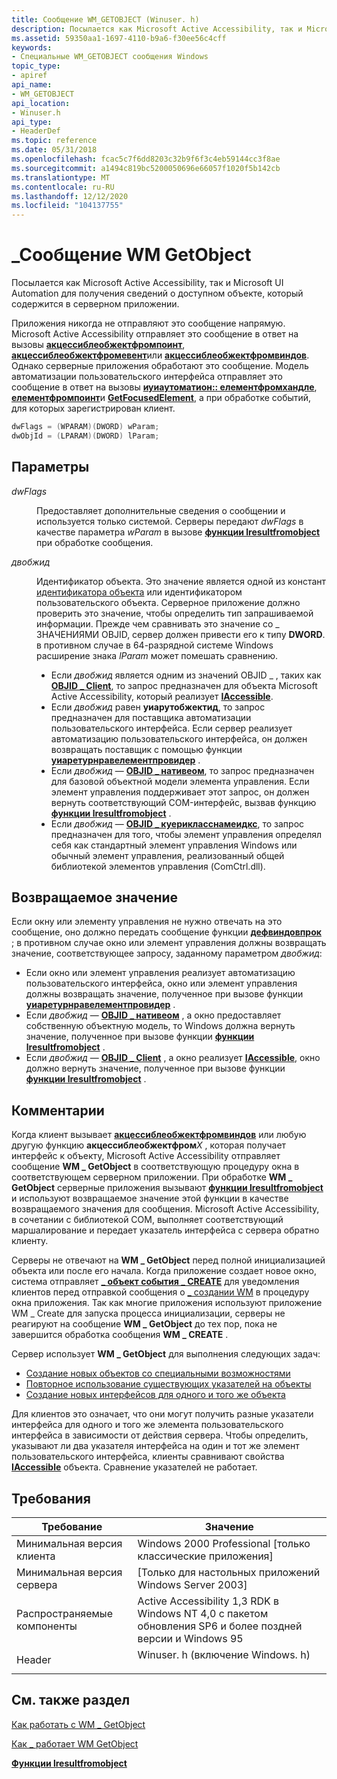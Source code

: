 ```yaml
---
title: Сообщение WM_GETOBJECT (Winuser. h)
description: Посылается как Microsoft Active Accessibility, так и Microsoft UI Automation для получения сведений о доступном объекте, который содержится в серверном приложении.
ms.assetid: 59350aa1-1697-4110-b9a6-f30ee56c4cff
keywords:
- Специальные WM_GETOBJECT сообщения Windows
topic_type:
- apiref
api_name:
- WM_GETOBJECT
api_location:
- Winuser.h
api_type:
- HeaderDef
ms.topic: reference
ms.date: 05/31/2018
ms.openlocfilehash: fcac5c7f6dd8203c32b9f6f3c4eb59144cc3f8ae
ms.sourcegitcommit: a1494c819bc5200050696e66057f1020f5b142cb
ms.translationtype: MT
ms.contentlocale: ru-RU
ms.lasthandoff: 12/12/2020
ms.locfileid: "104137755"
---
```

# <a name="wm_getobject-message"></a>\_Сообщение WM GetObject

Посылается как Microsoft Active Accessibility, так и Microsoft UI Automation для получения сведений о доступном объекте, который содержится в серверном приложении.

Приложения никогда не отправляют это сообщение напрямую. Microsoft Active Accessibility отправляет это сообщение в ответ на вызовы [**акцессиблеобжектфромпоинт**](/windows/desktop/api/Oleacc/nf-oleacc-accessibleobjectfrompoint), [**акцессиблеобжектфромевент**](/windows/desktop/api/Oleacc/nf-oleacc-accessibleobjectfromevent)или [**акцессиблеобжектфромвиндов**](/windows/desktop/api/Oleacc/nf-oleacc-accessibleobjectfromwindow). Однако серверные приложения обработают это сообщение. Модель автоматизации пользовательского интерфейса отправляет это сообщение в ответ на вызовы [**иуиаутоматион:: елементфромхандле**](/windows/desktop/api/UIAutomationClient/nf-uiautomationclient-iuiautomation-elementfromhandle), [**елементфромпоинт**](/windows/desktop/api/UIAutomationClient/nf-uiautomationclient-iuiautomation-elementfrompoint)и [**GetFocusedElement**](/windows/desktop/api/UIAutomationClient/nf-uiautomationclient-iuiautomation-getfocusedelement), а при обработке событий, для которых зарегистрирован клиент.


```C++
dwFlags = (WPARAM)(DWORD) wParam;
dwObjId = (LPARAM)(DWORD) lParam;
```



## <a name="parameters"></a>Параметры

<dl> <dt>

*dwFlags* 
</dt> <dd>

Предоставляет дополнительные сведения о сообщении и используется только системой. Серверы передают *dwFlags* в качестве параметра *wParam* в вызове [**функции lresultfromobject**](/windows/desktop/api/Oleacc/nf-oleacc-lresultfromobject) при обработке сообщения.

</dd> <dt>

*двобжид* 
</dt> <dd>

Идентификатор объекта. Это значение является одной из констант [идентификатора объекта](object-identifiers.md) или идентификатором пользовательского объекта. Серверное приложение должно проверить это значение, чтобы определить тип запрашиваемой информации. Прежде чем сравнивать это значение со \_ ЗНАЧЕНИЯМИ OBJID, сервер должен привести его к типу **DWORD**. в противном случае в 64-разрядной системе Windows расширение знака *lParam* может помешать сравнению.

-   Если *двобжид* является одним из значений OBJID \_ , таких как [**OBJID \_ Client**](object-identifiers.md), то запрос предназначен для объекта Microsoft Active Accessibility, который реализует [**IAccessible**](/windows/desktop/api/oleacc/nn-oleacc-iaccessible).
-   Если *двобжид* равен **уиарутобжектид**, то запрос предназначен для поставщика автоматизации пользовательского интерфейса. Если сервер реализует автоматизацию пользовательского интерфейса, он должен возвращать поставщик с помощью функции [**уиаретурнравелементпровидер**](/windows/desktop/api/UIAutomationCoreApi/nf-uiautomationcoreapi-uiareturnrawelementprovider) .
-   Если *двобжид* — [**OBJID \_ нативеом**](object-identifiers.md), то запрос предназначен для базовой объектной модели элемента управления. Если элемент управления поддерживает этот запрос, он должен вернуть соответствующий COM-интерфейс, вызвав функцию [**функции lresultfromobject**](/windows/desktop/api/Oleacc/nf-oleacc-lresultfromobject) .
-   Если *двобжид* — [**OBJID \_ куерикласснамеидкс**](object-identifiers.md), то запрос предназначен для того, чтобы элемент управления определял себя как стандартный элемент управления Windows или обычный элемент управления, реализованный общей библиотекой элементов управления (ComCtrl.dll).

</dd> </dl>

## <a name="return-value"></a>Возвращаемое значение

Если окну или элементу управления не нужно отвечать на это сообщение, оно должно передать сообщение функции [**дефвиндовпрок**](/windows/desktop/api/winuser/nf-winuser-defwindowproca) ; в противном случае окно или элемент управления должны возвращать значение, соответствующее запросу, заданному параметром *двобжид*:

-   Если окно или элемент управления реализует автоматизацию пользовательского интерфейса, окно или элемент управления должны возвращать значение, полученное при вызове функции [**уиаретурнравелементпровидер**](/windows/desktop/api/UIAutomationCoreApi/nf-uiautomationcoreapi-uiareturnrawelementprovider) .
-   Если *двобжид* — [**OBJID \_ нативеом**](object-identifiers.md) , а окно предоставляет собственную объектную модель, то Windows должна вернуть значение, полученное при вызове функции [**функции lresultfromobject**](/windows/desktop/api/Oleacc/nf-oleacc-lresultfromobject) .
-   Если *двобжид* — [**OBJID \_ Client**](object-identifiers.md) , а окно реализует [**IAccessible**](/windows/desktop/api/oleacc/nn-oleacc-iaccessible), окно должно вернуть значение, полученное при вызове функции [**функции lresultfromobject**](/windows/desktop/api/Oleacc/nf-oleacc-lresultfromobject) .

## <a name="remarks"></a>Комментарии

Когда клиент вызывает [**акцессиблеобжектфромвиндов**](/windows/desktop/api/Oleacc/nf-oleacc-accessibleobjectfromwindow) или любую другую функцию **акцессиблеобжектфром**_X_ , которая получает интерфейс к объекту, Microsoft Active Accessibility отправляет сообщение **WM \_ GetObject** в соответствующую процедуру окна в соответствующем серверном приложении. При обработке **WM \_ GetObject** серверные приложения вызывают [**функции lresultfromobject**](/windows/desktop/api/Oleacc/nf-oleacc-lresultfromobject) и используют возвращаемое значение этой функции в качестве возвращаемого значения для сообщения. Microsoft Active Accessibility, в сочетании с библиотекой COM, выполняет соответствующий маршалирование и передает указатель интерфейса с сервера обратно клиенту.

Серверы не отвечают на **WM \_ GetObject** перед полной инициализацией объекта или после его начала. Когда приложение создает новое окно, система отправляет [**\_ объект события \_ CREATE**](event-constants.md) для уведомления клиентов перед отправкой сообщения о [ \_ создании WM](../winmsg/wm-create.md) в процедуру окна приложения. Так как многие приложения используют приложение WM \_ Create для запуска процесса инициализации, серверы не реагируют на сообщение **WM \_ GetObject** до тех пор, пока не завершится обработка сообщения **WM \_ CREATE** .

Сервер использует **WM \_ GetObject** для выполнения следующих задач:

-   [Создание новых объектов со специальными возможностями](create-new-accessible-objects.md)
-   [Повторное использование существующих указателей на объекты](reuse-existing-pointers-to-objects.md)
-   [Создание новых интерфейсов для одного и того же объекта](create-new-interfaces-to-the-same-object.md)

Для клиентов это означает, что они могут получить разные указатели интерфейса для одного и того же элемента пользовательского интерфейса в зависимости от действия сервера. Чтобы определить, указывают ли два указателя интерфейса на один и тот же элемент пользовательского интерфейса, клиенты сравнивают свойства [**IAccessible**](/windows/desktop/api/oleacc/nn-oleacc-iaccessible) объекта. Сравнение указателей не работает.

## <a name="requirements"></a>Требования



| Требование | Значение |
|-------------------------------------|----------------------------------------------------------------------------------------------------------|
| Минимальная версия клиента<br/> | Windows 2000 Professional \[только классические приложения\]<br/>                                               |
| Минимальная версия сервера<br/> | \[Только для настольных приложений Windows Server 2003\]<br/>                                                     |
| Распространяемые компоненты<br/>          | Active Accessibility 1,3 RDK в Windows NT 4,0 с пакетом обновления SP6 и более поздней версии и Windows 95<br/>              |
| Header<br/>                   | <dl> <dt>Winuser. h (включение Windows. h)</dt> </dl> |



## <a name="see-also"></a>См. также раздел

<dl> <dt>

[Как работать с WM \_ GetObject](how-to-handle-wm-getobject.md)
</dt> <dt>

[Как \_ работает WM GetObject](how-wm-getobject-works.md)
</dt> <dt>

[**Функции lresultfromobject**](/windows/desktop/api/Oleacc/nf-oleacc-lresultfromobject)
</dt> </dl>

 

